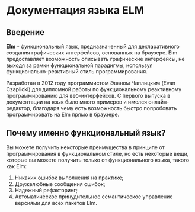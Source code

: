 # Документация языка ELM

## Введение

__Elm__ - функциональный язык, предназначенный для декларативного создания графических интерфейсов, основанных на браузере. Elm предоставляет возможность описывать графические интерфейсы, не выходя за рамки функциональной парадигмы, используя функционально-реактивный стиль программирования.

Разработан в 2012 году программистом Эваном Чаплицким (Evan Czaplicki) для дипломной работы по функциональному реактивному программированию для веб-интерфейсов. С первого выпуска в документации на язык было много примеров и имелся онлайн-редактор, благодаря чему есть возможность быстро попробовать программировать на Elm прямо в браузере.

## Почему именно функциональный язык?

Вы можете получить некоторые преимущества в принципе от программирования в функциональном стиле, но есть некоторые вещи, которые вы можете получить только от функционального языка, такого как Elm:
  1. Никаких ошибок выполнения на практике;
  2. Дружелюбные сообщения ошибок;
  3. Надежный рефакторинг;
  4. Автоматическое принудительное семантическое управление версиями для всех пакетов Elm.
